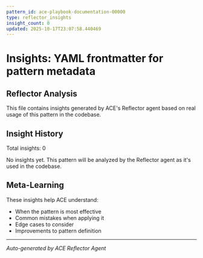 ```yaml
---
pattern_id: ace-playbook-documentation-00000
type: reflector_insights
insight_count: 0
updated: 2025-10-17T23:07:58.440469
---
```

# Insights: YAML frontmatter for pattern metadata

## Reflector Analysis

This file contains insights generated by ACE's Reflector agent based on real usage of this pattern in the codebase.

## Insight History

Total insights: 0

No insights yet. This pattern will be analyzed by the Reflector agent as it's used in the codebase.

## Meta-Learning

These insights help ACE understand:
- When the pattern is most effective
- Common mistakes when applying it
- Edge cases to consider
- Improvements to pattern definition

---

*Auto-generated by ACE Reflector Agent*
